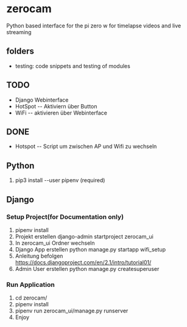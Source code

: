 # zerocam
Python based interface for the pi zero w for timelapse videos and live streaming

## folders
- testing: code snippets and testing of modules

## TODO
- Django Webinterface
- HotSpot
-- Aktiviern über Button
- WiFi
-- aktivieren über Webinterface

## DONE
- Hotspot
-- Script um zwischen AP und Wifi zu wechseln

## Python
1. pip3 install --user pipenv (required)

## Django
### Setup Project(for Documentation only)
1. pipenv install
2. Projekt erstellen django-admin startproject zerocam_ui
3. In zerocam_ui Ordner wechseln
4. Django App erstellen python manage.py startapp wifi_setup
5. Anleitung befolgen https://docs.djangoproject.com/en/2.1/intro/tutorial01/
6. Admin User erstellen python manage.py createsuperuser

### Run Application
1. cd zerocam/
2. pipenv install
3. pipenv run zerocam_ui/manage.py runserver
4. Enjoy
